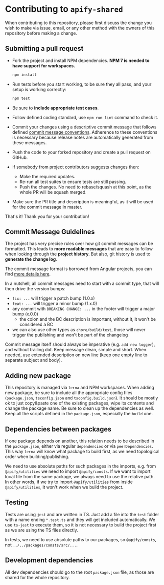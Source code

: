 # Contributing to `apify-shared`

When contributing to this repository, please first discuss the change you wish to make via issue, email, or any other method with the owners of this repository before making a change.

## Submitting a pull request

- Fork the project and install NPM dependencies. **NPM 7 is needed to have support for workspaces.**

    ```sh
    npm install
    ```

- Run tests before you start working, to be sure they all pass, and your setup is working correctly:

     ```sh
     npm test
     ```

- Be sure to **include appropriate test cases**.
- Follow defined coding standard, use `npm run lint` command to check it.
- Commit your changes using a descriptive commit message that follows defined
  [commit message conventions](#commit-message-guidelines). Adherence to these conventions is necessary because release notes are automatically generated from these messages.
- Push the code to your forked repository and create a pull request on GitHub.
- If somebody from project contributors suggests changes then:
    - Make the required updates.
    - Re-run all test suites to ensure tests are still passing.
    - Push the changes. No need to rebase/squash at this point, as the whole PR will be squash merged.
- Make sure the PR title and description is meaningful, as it will be used for the commit message in master.

That's it! Thank you for your contribution!

## Commit Message Guidelines

The project has very precise rules over how git commit messages can be formatted. This leads to
**more readable messages** that are easy to follow when looking through the **project history**. But also, git history is used to **generate the change log**.

The commit message format is borrowed from Angular projects, you can find
[more details here](https://www.conventionalcommits.org).

In a nutshell, all commit messages need to start with a commit type, that will then drive the version bumps:

- `fix: ...` will trigger a patch bump (1.0.x)
- `feat: ...` will trigger a minor bump (1.x.0)
- any commit with `BREAKING CHANGE: ...` in the footer will trigger a major bump (x.0.0)
    - the colon and the BC description is important, without it, it won't be considered a BC
- we can also use other types as `chore/build/test`, those will never trigger the publishing and won't be part of
  the changelog

Commit message itself should always be imperative (e.g. `add new logger`), and without trailing dot.
Keep message clean, simple and short. When needed, use extended description on new line (keep one
empty line to separate subject and body).

## Adding new package

This repository is managed via `lerna` and NPM workspaces. When adding new package, be sure to include all
the appropriate config files (`package.json`, `tsconfig.json` and `tsconfig.build.json`). It should be mostly
ok to just copy&paste one of the existing packages, wipe its contents and change the package name. Be sure
to clean up the dependencies as well. Keep all the scripts defined in the `package.json`, especially the `build` one.

## Dependencies between packages

If one package depends on another, this relation needs to be described in the `package.json`, either via
regular `dependencies` or via `peerDependencies`. This way `lerna` will know what package to build first,
as we need topological order when building/publishing.

We need to use absolute paths for such packages in the imports, e.g. from `@apify/utilities` we need to import
`@apify/consts`. If we want to import local file from the same package, we always need to use the relative path.
In other words, if we try to import `@apify/utilities` from inside `@apify/utilities`, it won't work when we build
the project.

## Testing

Tests are using `jest` and are written in TS. Just add a file into the `test` folder with a name ending `*.test.ts`
and they will get included automatically. We use `ts-jest` to execute them, so it is not necessary to build the
project first as we are using the TS files directly.

In tests, we need to use absolute paths to our packages, so `@apify/consts`, not `../../packages/consts/src/...`.

## Development dependencies

All dev dependencies should go to the root `package.json` file, as those are shared for the whole repository.
